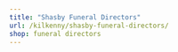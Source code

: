 ```yaml
---
title: "Shasby Funeral Directors"
url: /kilkenny/shasby-funeral-directors/
shop: funeral directors
---
```


